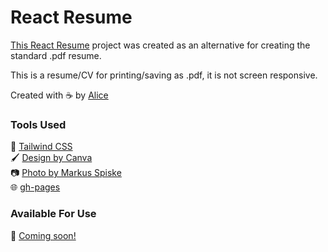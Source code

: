 # React Resume

[This React Resume](https://ariccioppox.github.io/amx-resume/) project was created as an alternative for creating the standard .pdf resume.

This is a resume/CV for printing/saving as .pdf, it is not screen responsive.

Created with ☕ by [Alice](https://github.com/ariccioppox)

### Tools Used

🎨 [Tailwind CSS](https://tailwindcss.com/)<br/>
🖌️ [Design by Canva](https://www.canva.com/templates/EAFHaCaWjS4-developer-cv-resume-design-template/)<br/>
📷 [Photo by Markus Spiske](https://www.pexels.com/photo/black-and-white-quote-print-225250/)<br/>
🌐 [gh-pages](https://github.com/gitname/react-gh-pages)<br/>

### Available For Use

🚀 [Coming soon!](https://)
